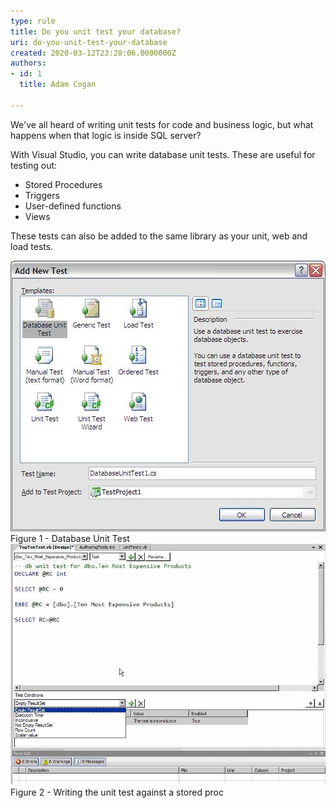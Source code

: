 ```yaml
---
type: rule
title: Do you unit test your database?
uri: do-you-unit-test-your-database
created: 2020-03-12T23:28:06.0000000Z
authors:
- id: 1
  title: Adam Cogan

---
```


We've all heard of writing unit tests for code and business logic, but what happens when that logic is inside SQL server?

With Visual Studio, you can write database unit tests. These are useful for testing out:

- Stored Procedures
- Triggers
- User-defined functions
- Views


These tests can also be added to the same library as your unit, web and load tests.

 ![](AddNewTest.jpg)Figure 1 - Database Unit Test![WriteUnitTest.jpg](WriteUnitTest.jpg)Figure 2 - Writing the unit test against a stored proc
